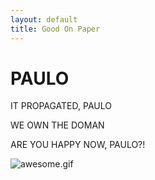 ```yaml
---
layout: default
title: Good On Paper
---
```


# PAULO

IT PROPAGATED, PAULO

WE OWN THE DOMAN

ARE YOU HAPPY NOW, PAULO?!

![awesome.gif](https://dl.dropboxusercontent.com/u/77134/gifs/awesome.gif "awesome.gif")
